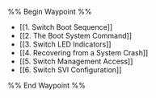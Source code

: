 %% Begin Waypoint %%
- [[1. Switch Boot Sequence]]
- [[2. The Boot System Command]]
- [[3. Switch LED Indicators]]
- [[4. Recovering from a System Crash]]
- [[5. Switch Management Access]]
- [[6. Switch SVI Configuration]]

%% End Waypoint %%

